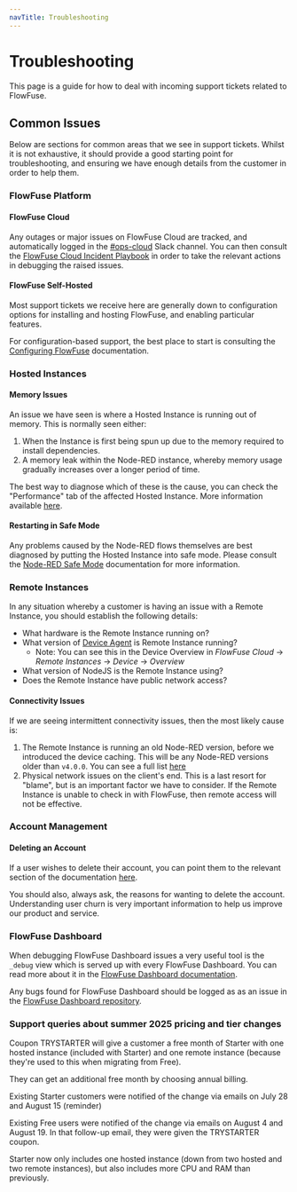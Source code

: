```yaml
---
navTitle: Troubleshooting
---
```


# Troubleshooting

This page is a guide for how to deal with incoming support tickets related to FlowFuse.

## Common Issues

Below are sections for common areas that we see in support tickets. Whilst it is not exhaustive, it should provide a good starting point for troubleshooting, and ensuring we have enough details from the customer in order to help them.

### FlowFuse Platform

#### FlowFuse Cloud

Any outages or major issues on FlowFuse Cloud are tracked, and automatically logged in the [#ops-cloud](https://flowforgeworkspace.slack.com/archives/C03BXLH9HP1) Slack channel. You can then consult the [FlowFuse Cloud Incident Playbook](https://docs.google.com/document/d/1NMPWEFgHkVNN7RqHXUgijEGdNwZH-SlaAspOQr9Vg9k/edit?tab=t.0#heading=h.a7jq4bkz66hv) in order to take the relevant actions in debugging the raised issues.

#### FlowFuse Self-Hosted

Most support tickets we receive here are generally down to configuration options for installing and hosting FlowFuse, and enabling particular features.

For configuration-based support, the best place to start is consulting the [Configuring FlowFuse](/docs/install/configuration/) documentation.

### Hosted Instances

#### Memory Issues

An issue we have seen is where a Hosted Instance is running out of memory. This is normally seen either:

1. When the Instance is first being spun up due to the memory required to install dependencies.
2. A memory leak within the Node-RED instance, whereby memory usage gradually increases over a longer period of time.

The best way to diagnose which of these is the cause, you can check the "Performance" tab of the affected Hosted Instance. More information available [here](https://flowfuse.com/changelog/2025/06/instance-performance-memory/).

#### Restarting in Safe Mode

Any problems caused by the Node-RED flows themselves are best diagnosed by putting the Hosted Instance into safe mode. Please consult the [Node-RED Safe Mode](https://flowfuse.com/docs/debugging/) documentation for more information.

### Remote Instances

In any situation whereby a customer is having an issue with a Remote Instance, you should establish the following details:

- What hardware is the Remote Instance running on?
- What version of [Device Agent](/docs/device-agent/introduction/) is Remote Instance running?
    - Note: You can see this in the Device Overview in _FlowFuse Cloud_ -> _Remote Instances_ -> _Device_ -> _Overview_
- What version of NodeJS is the Remote Instance using?
- Does the Remote Instance have public network access?

#### Connectivity Issues

If we are seeing intermittent connectivity issues, then the most likely cause is:

1. The Remote Instance is running an old Node-RED version, before we introduced the device caching. This will be any Node-RED versions older than `v4.0.0`. You can see a full list [here](https://github.com/FlowFuse/helm/blob/main/flowforge-container/install-device-cache.sh#L3)
2. Physical network issues on the client's end. This is a last resort for "blame", but is an important factor we have to consider. If the Remote Instance is unable to check in with FlowFuse, then remote access will not be effective. 

### Account Management

#### Deleting an Account

If a user wishes to delete their account, you can point them to the relevant section of the documentation [here](https://flowfuse.com/docs/cloud/billing/#cancelling-your-subscription).

You should also, always ask, the reasons for wanting to delete the account. Understanding user churn is very important information to help us improve our product and service.

### FlowFuse Dashboard

When debugging FlowFuse Dashboard issues a very useful tool is the `_debug` view which is served up with every FlowFuse Dashboard. You can read more about it in the [FlowFuse Dashboard documentation](https://dashboard.flowfuse.com/contributing/widgets/debugging).

Any bugs found for FlowFuse Dashboard should be logged as as an issue in the [FlowFuse Dashboard repository](https://github.com/FlowFuse/node-red-dashboard/issues).

### Support queries about summer 2025 pricing and tier changes

Coupon TRYSTARTER will give a customer a free month of Starter with one hosted instance (included with Starter) and one remote instance (because they're used to this when migrating from Free).

They can get an additional free month by choosing annual billing.

Existing Starter customers were notified of the change via emails on July 28 and August 15 (reminder)

Existing Free users were notified of the change via emails on August 4 and August 19. In that follow-up email, they were given the TRYSTARTER coupon.

Starter now only includes one hosted instance (down from two hosted and two remote instances), but also includes more CPU and RAM than previously.